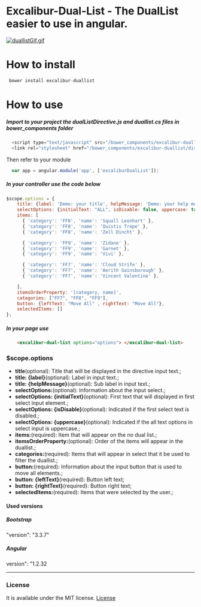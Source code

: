 # Excalibur-Dual-List - The DualList easier to use in angular.

[![duallistGif.gif](https://s21.postimg.org/qk4uaqfw7/duallist_Gif.gif)](https://postimg.org/image/72a6usiyb/)

# How to install
```JavaScript
 bower install excalibur-duallist
```

# How to use

##### Import to your project the dualListDirective.js and duallist.cs files in bower_components folder
```JavaScript
  <script type="text/javascript" src="/bower_components/excalibur-duallist/dist/js/excalibur-duallist.min.js"></script>
  <link rel="stylesheet" href="/bower_components/excalibur-duallist/dist/css/excalibur-duallist.min.css">
```
Then refer to your module
```JavaScript
  var app = angular.module('app', ['excaliburDualList']);
```

##### In your controller use the code below

```JavaScript
$scope.options = {
    title: {label: 'Demo: your title', helpMessage: 'Demo: your help message'},
    selectOptions: {initialText: "ALL", isDisable: false, uppercase: true},
    items: [
      { 'category': 'FF8', 'name': 'Squall Leonhart' },
      { 'category': 'FF8', 'name': 'Quistis Trepe' },
      { 'category': 'FF8', 'name': 'Zell Dincht' },

      { 'category': 'FF9', 'name': 'Zidane' },
      { 'category': 'FF9', 'name': 'Garnet' },
      { 'category': 'FF9', 'name': 'Vivi' },

      { 'category': 'FF7', 'name': 'Cloud Strife' },
      { 'category': 'FF7', 'name': 'Aerith Gainsborough' },
      { 'category': 'FF7', 'name': 'Vincent Valentine' },

    ],
    itemsOrderProperty: '[category, name]',
    categories: ["FF7", "FF8", "FF9"],
    button: {leftText: "Move All" , rightText: "Move All"},
    selectedItems: []
};

```

##### In your page use

```Html
  	<excalibur-dual-list options="options"> </excalibur-dual-list>
```


### $scope.options

* **title**(optional): Title that will be displayed in the directive input text.;
* **title: {label}**(optional): Label in input text.;
* **title: {helpMessage}**(optional): Sub label in input text.;
* **selectOptions:**(optional): Information about the input select.;
* **selectOptions: {initialText}**(optional): First text that will displayed in first select input element.;
* **selectOptions: {isDisable}**(optional): Indicated if the first select text is disabled.;
* **selectOptions: {uppercase}**(optional): Indicated if the all text options in select input is uppercase.;
* **items:**(required): Item that will appear on the no dual list.;
* **itemsOrderProperty:**(optional): Order of the items will appear in the duallist.;
* **categories:**(required): Items that will appear in select that it be used to filter the duallist.;
* **button:**(required): Information about the input button that is used to move all elements.;
* **button: {leftText}**(required): Button left text;
* **button: {rightText}**(required): Button right text;
* **selectedItems:**(required): Items that were selected by the user.;

#### Used versions

##### Bootstrap 
"version": "3.3.7"

##### Angular
version": "1.2.32 
<hr>

### License

It is available under the MIT license.
[License](https://opensource.org/licenses/mit-license.php)
